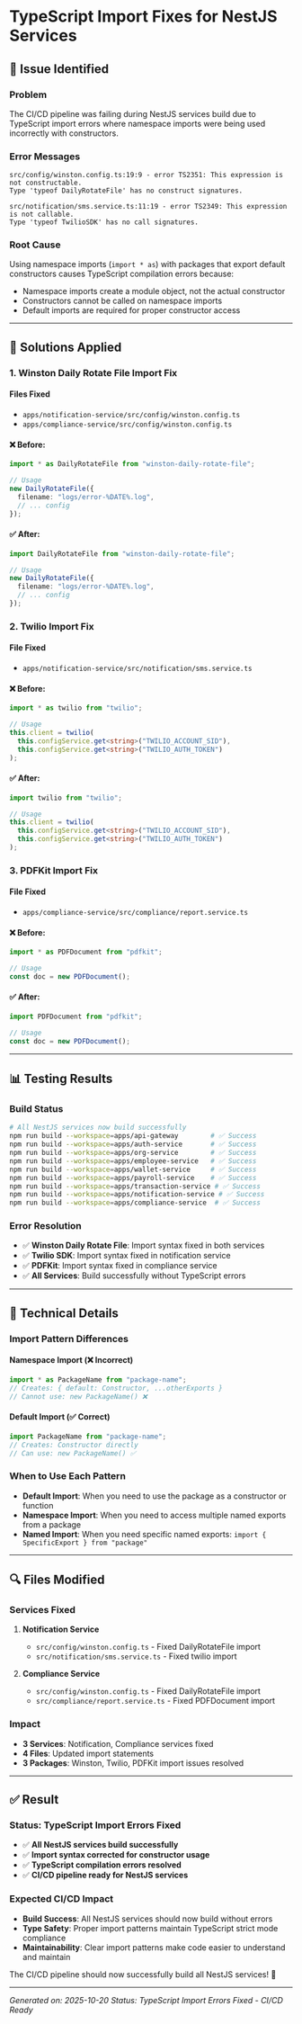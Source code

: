 # TypeScript Import Fixes for NestJS Services

## 🎯 **Issue Identified**

### **Problem**
The CI/CD pipeline was failing during NestJS services build due to TypeScript import errors where namespace imports were being used incorrectly with constructors.

### **Error Messages**
```
src/config/winston.config.ts:19:9 - error TS2351: This expression is not constructable.
Type 'typeof DailyRotateFile' has no construct signatures.

src/notification/sms.service.ts:11:19 - error TS2349: This expression is not callable.
Type 'typeof TwilioSDK' has no call signatures.
```

### **Root Cause**
Using namespace imports (`import * as`) with packages that export default constructors causes TypeScript compilation errors because:
- Namespace imports create a module object, not the actual constructor
- Constructors cannot be called on namespace imports
- Default imports are required for proper constructor access

---

## 🔧 **Solutions Applied**

### **1. Winston Daily Rotate File Import Fix**

#### **Files Fixed**
- `apps/notification-service/src/config/winston.config.ts`
- `apps/compliance-service/src/config/winston.config.ts`

#### **❌ Before:**
```typescript
import * as DailyRotateFile from "winston-daily-rotate-file";

// Usage
new DailyRotateFile({
  filename: "logs/error-%DATE%.log",
  // ... config
});
```

#### **✅ After:**
```typescript
import DailyRotateFile from "winston-daily-rotate-file";

// Usage
new DailyRotateFile({
  filename: "logs/error-%DATE%.log",
  // ... config
});
```

### **2. Twilio Import Fix**

#### **File Fixed**
- `apps/notification-service/src/notification/sms.service.ts`

#### **❌ Before:**
```typescript
import * as twilio from "twilio";

// Usage
this.client = twilio(
  this.configService.get<string>("TWILIO_ACCOUNT_SID"),
  this.configService.get<string>("TWILIO_AUTH_TOKEN")
);
```

#### **✅ After:**
```typescript
import twilio from "twilio";

// Usage
this.client = twilio(
  this.configService.get<string>("TWILIO_ACCOUNT_SID"),
  this.configService.get<string>("TWILIO_AUTH_TOKEN")
);
```

### **3. PDFKit Import Fix**

#### **File Fixed**
- `apps/compliance-service/src/compliance/report.service.ts`

#### **❌ Before:**
```typescript
import * as PDFDocument from "pdfkit";

// Usage
const doc = new PDFDocument();
```

#### **✅ After:**
```typescript
import PDFDocument from "pdfkit";

// Usage
const doc = new PDFDocument();
```

---

## 📊 **Testing Results**

### **Build Status**
```bash
# All NestJS services now build successfully
npm run build --workspace=apps/api-gateway        # ✅ Success
npm run build --workspace=apps/auth-service       # ✅ Success
npm run build --workspace=apps/org-service        # ✅ Success
npm run build --workspace=apps/employee-service   # ✅ Success
npm run build --workspace=apps/wallet-service     # ✅ Success
npm run build --workspace=apps/payroll-service    # ✅ Success
npm run build --workspace=apps/transaction-service # ✅ Success
npm run build --workspace=apps/notification-service # ✅ Success
npm run build --workspace=apps/compliance-service  # ✅ Success
```

### **Error Resolution**
- ✅ **Winston Daily Rotate File**: Import syntax fixed in both services
- ✅ **Twilio SDK**: Import syntax fixed in notification service
- ✅ **PDFKit**: Import syntax fixed in compliance service
- ✅ **All Services**: Build successfully without TypeScript errors

---

## 🎯 **Technical Details**

### **Import Pattern Differences**

#### **Namespace Import (❌ Incorrect)**
```typescript
import * as PackageName from "package-name";
// Creates: { default: Constructor, ...otherExports }
// Cannot use: new PackageName() ❌
```

#### **Default Import (✅ Correct)**
```typescript
import PackageName from "package-name";
// Creates: Constructor directly
// Can use: new PackageName() ✅
```

### **When to Use Each Pattern**
- **Default Import**: When you need to use the package as a constructor or function
- **Namespace Import**: When you need to access multiple named exports from a package
- **Named Import**: When you need specific named exports: `import { SpecificExport } from "package"`

---

## 🔍 **Files Modified**

### **Services Fixed**
1. **Notification Service**
   - `src/config/winston.config.ts` - Fixed DailyRotateFile import
   - `src/notification/sms.service.ts` - Fixed twilio import

2. **Compliance Service**
   - `src/config/winston.config.ts` - Fixed DailyRotateFile import
   - `src/compliance/report.service.ts` - Fixed PDFDocument import

### **Impact**
- **3 Services**: Notification, Compliance services fixed
- **4 Files**: Updated import statements
- **3 Packages**: Winston, Twilio, PDFKit import issues resolved

---

## ✅ **Result**

### **Status: TypeScript Import Errors Fixed**
- ✅ **All NestJS services build successfully**
- ✅ **Import syntax corrected for constructor usage**
- ✅ **TypeScript compilation errors resolved**
- ✅ **CI/CD pipeline ready for NestJS services**

### **Expected CI/CD Impact**
- **Build Success**: All NestJS services should now build without errors
- **Type Safety**: Proper import patterns maintain TypeScript strict mode compliance
- **Maintainability**: Clear import patterns make code easier to understand and maintain

The CI/CD pipeline should now successfully build all NestJS services! 🚀

---

*Generated on: 2025-10-20*
*Status: TypeScript Import Errors Fixed - CI/CD Ready*
